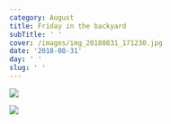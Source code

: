 ```yaml
---
category: August
title: Friday in the backyard
subTitle: ' '
cover: /images/img_20180831_171230.jpg
date: '2018-08-31'
day: ' '
slug: ' '
---
```

![](/images/img_20180831_171230.jpg)

![](/images/img_20180831_171052.jpg)
